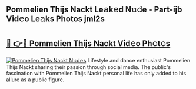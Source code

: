 ## Pommelien Thijs Nackt Le𝚊k𝚎d N𝚞𝚍e - Part-ijb Vid𝚎o Le𝚊ks Photos jml2s

# <h2><a href="http://fb382y4.evod.top/?m=Pommelien+Thijs+Nackt">🔗 👉🔴 Pommelien Thijs Nackt Vid𝚎o Ph𝚘t𝚘s</a></h2>

[![Pommelien Thijs Nackt N𝚞d𝚎s](https://i.imgur.com/8V9OHl7.gif)](http://fb382y4.evod.top/?m=Pommelien+Thijs+Nackt)
Lifestyle and dance enthusiast Pommelien Thijs Nackt sharing their passion through social media. The public's fascination with Pommelien Thijs Nackt personal life has only added to his allure as a public figure. 

